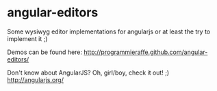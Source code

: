 angular-editors
===============

Some wysiwyg editor implementations for angularjs or at least the try to implement it ;)

Demos can be found here: http://programmieraffe.github.com/angular-editors/

Don't know about AngularJS? Oh, girl/boy, check it out! ;)
http://angularjs.org/